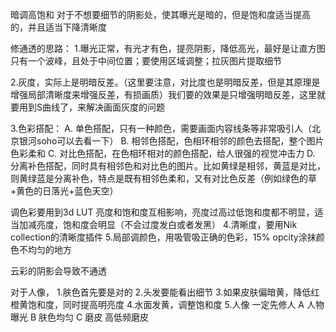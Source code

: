 暗调高饱和
对于不想要细节的阴影处，使其曝光是暗的，但是饱和度适当提高的，并且适当下降清晰度

修通透的思路：
1.曝光正常，有光才有色，提亮阴影，降低高光，最好是让直方图只有一个波峰，且处于中间位置；要使用区域调整；拉灰图片提取细节

2.灰度，实际上是明暗反差。（这里要注意，对比度也是明暗反差，但是其原理是增强局部清晰度来增强反差，有损画质）我们要的效果是只增强明暗反差，这里就要用到S曲线了，来解决画面灰度的问题

3.色彩搭配：
A. 单色搭配，只有一种颜色，需要画面内容线条等非常吸引人（北京银河soho可以去看一下）
B. 相邻色搭配，色相环相邻的颜色去搭配，整个图片色彩柔和
C. 对比色搭配，在色相环相对的颜色搭配，给人很强的视觉冲击力
D. 分离补色搭配，同时具有相邻色和对比色的图片。比如黄绿是相邻，黄蓝是对比，则黄绿蓝是分离补色，特点是既有相邻色柔和，又有对比色反差（例如绿色的草+黄色的日落光+蓝色天空）

调色彩要用到3d LUT
亮度和饱和度互相影响，亮度过高过低饱和度都不明显，适当加减亮度，饱和度会明显（不会过度发白或者发黑）
4.清晰度，要用Nik collection的清晰度插件
5.局部调颜色，用吸管吸正确的色彩，15% opcity涂抹颜色不均匀的地方

云彩的阴影会导致不通透

对于人像，
1.肤色首先要是对的
2.头发要能看出细节
3.如果皮肤偏暗黄，降低红橙黄饱和度，同时提高明亮度
4.水面发黄，调整饱和度
5.人像 一定先修人
A 人物曝光
B 肤色均匀
C 磨皮 高低频磨皮